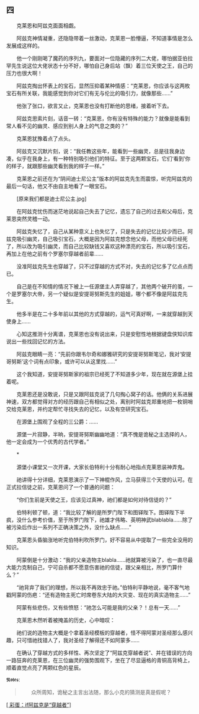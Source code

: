 ## 四

　　克莱恩和阿兹克面面相觑。

　　阿兹克神情凝重，还隐隐带着一丝激动，克莱恩一脸懵逼，不知道事情是怎么发展成这样的。

　　他一个刚刚喝了魔药的序列九，要面对一位隐藏的序列二大佬，哪怕据亚伯拉罕先生说这位大佬状态十分不好，哪怕自己身后站（飘）着三位天使之王，自己的压力也很大啊！

　　阿兹克掏出怀表上的宝石，显然压抑着某种情感：“克莱恩，你应该与这两枚宝石有所关联，我能感觉到你对它们有无与伦比的吸引力，就像那些……”

　　他张了张口，欲言又止，克莱恩也没有打断他的思绪，接着听下去。

　　阿兹克思索片刻，话音一转：“克莱恩，你有没有特殊的能力？就像是能看到常人看不见的幽灵、感应到别人身上的气息之类的？”

　　克莱恩犹豫着点了点头。

　　阿兹克又沉默片刻，说：“我任教这些年，能看到一些幽灵，总是往我身边凑，似乎在我身上，有一种特别吸引他们的特征。至于这两颗宝石，它们‘看到’你的样子，就跟那些幽灵看到我的样子一样。”

　　克莱恩之前还在为“阴间迪士尼公主”版本的阿兹克先生而震惊，听完阿兹克的最后一句话，他又不由自主地看了一眼宝石。

　　[原来我们都是迪士尼公主.jpg]

　　在阿兹克忧伤而迷茫地说起自己失去了记忆，遗忘了自己的过去和父母后，克莱恩突然灵稽一动。

　　阿兹克失忆了，自己从某种意义上也失忆了，只是失去的记忆比较少而已。阿兹克吸引幽灵，自己吸引宝石，大概是因为阿兹克想念他父母，而他父母已经死了，所以改为吸引幽灵，而自己比较缺钱又喜欢这种漂亮的宝石，所以吸引宝石，再加上在他之前有个罗塞尔穿越者前辈……

　　没准阿兹克先生也穿越了，只不过穿越的方式不对，失去的记忆多了亿点点而已。

　　自己是在不知情的情况下被上一任源堡主人弄穿越了，其他两个破开的茧，一个是罗塞尔大帝，另一个疑似是安提哥努斯先生的姐姐，哪个都不像是阿兹克先生。

　　他多半是在二十多年前以其他的方式穿越的，运气可真好啊，一来就穿越到天使身上……

　　心知这推测十分离谱，克莱恩也没有说出来，只是安慰性地根据键盘侠知识库说出一些找回记忆的方法。

　　阿兹克眼睛一亮：“先前你跟韦尔奇和娜雅研究的安提哥努斯笔记，我对‘安提哥努斯’这个词有点印象，或许可以从这里找……”

　　这个我知道，安提哥努斯家的祖宗已经死了不知道多少年，现在就在源堡上挂着呢。

　　克莱恩还是没敢说，只是又跟阿兹克说了几句掏心窝子的话。他俩的关系进展神速，双方都觉得对方的经历跟自己有相似之处，离别时阿兹克郑重地把一枚铜哨交给克莱恩，并约定帮忙寻找失去的记忆，以及有空研究宝石。

　　在源堡上围观了全程的三公爵：……

　　源堡一片寂静，半晌，安提哥努斯幽幽地道：“真不愧是诡秘之主选择的人，他一定会成为一个优秀的古代学者。”

　　*

　　源堡小课堂又一次开课，大家长伯特利十分有耐心地指点克莱恩装神弄鬼。

　　祂讲得十分详细，克莱恩演示了一下神棍作风，立马获得三个天使的认可。在正式拉信徒之前，克莱恩问了一个普通的问题：

　　“你们生前是天使之王，应该见过真神，祂们都是如何对待信徒的？”

　　伯特利顿了顿，道：“我比较了解的是所罗门陛下和图铎陛下。图铎陛下半疯，没什么参考价值，至于所罗门陛下，祂雄才伟略、英明神武blablabla……除了被污染后作出一系列不正确决策之外，没什么缺点……”

　　克莱恩头昏脑涨地听完伯特利吹所罗门，好不容易从中提取了一些完全没用的知识。

　　阿蒙倒是十分激动：“我的父亲造物主blabla……祂就算被污染了，也一直尽最大能力克制自己，宁可自杀都不愿意伤害祂的信徒，跟父亲相比，所罗门算什么？”

　　“祂背弃了我们的理想，所以我不再效忠于祂。”伯特利平静地说，毫不客气地戳阿蒙的伤疤：“还有造物主死亡时席卷东大陆的大灾变、现在的真实造物主……”

　　阿蒙有些悲伤，又有些愤怒：“祂怎么可能是我的父亲？！总有一天……”

　　克莱恩木然听着被掩盖的历史，心中暗叹：

　　祂们说的造物主大概是个拿着圣经模板的穿越者，怪不得阿蒙对圣经那么感兴趣，只可惜祂找错人了，我对圣经了解得还不如阿蒙多……

　　在确认了穿越方式的多样性、再次坚定了“阿兹克穿越者说”、并在错误的方向一路狂奔的克莱恩，在三位幽灵的强势围观下，坐在了尽显逼格的青铜高背椅上，顺着直觉点亮了两颗红色的星辰。

𝕹𝖔𝖙𝖊𝖘:
> 　　众所周知，诡秘之主言出法随，那么小克的猜测是真是假呢？
<p><a title="萨林格尔从不死鸟始祖格蕾嘉莉的遗物里捞出来一个浴缸。&#10;浴缸里装满了永暗之河的水，水里泡着个胡狼头的人。&#10;萨林格尔觉得他身上肯定藏着大秘密，但此人铮铮铁骨，啥都不肯说，于是耐心有限的萨林格尔把他的灵魂洗干净，装到自己身体里，当成蛋生了出来。&#10;这个子嗣果然与死亡之力很是契合，零碎的记忆里还有“金字塔”、“木乃伊”等与死亡有莫大关联的古老仪式。&#10;萨林格尔甚是欣慰，将其取名为“阿兹克”，并预定好了序列三和序列二的魔药。&#10;（阿努比斯：mmp）" href="#an" id="an" onclick="display('lb2')">[ 彩蛋：if阿兹克是“穿越者”]</a></p>
<div id="lb2" style="display:none">萨林格尔从不死鸟始祖格蕾嘉莉的遗物里捞出来一个浴缸。<br/>浴缸里装满了永暗之河的水，水里泡着个胡狼头的人。<br/>萨林格尔觉得他身上肯定藏着大秘密，但此人铮铮铁骨，啥都不肯说，于是耐心有限的萨林格尔把他的灵魂洗干净，装到自己身体里，当成蛋生了出来。<br/>这个子嗣果然与死亡之力很是契合，零碎的记忆里还有“金字塔”、“木乃伊”等与死亡有莫大关联的古老仪式。<br/>萨林格尔甚是欣慰，将其取名为“阿兹克”，并预定好了序列三和序列二的魔药。<br/>（阿努比斯：mmp）</div>